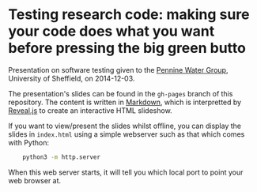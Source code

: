 # Testing research code: making sure your code does what you want before pressing the big green butto

Presentation on software testing given to the [Pennine Water Group](https://www.sheffield.ac.uk/penninewatergroup), University of Sheffield, on 2014-12-03.

The presentation's slides can be found in the `gh-pages` branch of this repository.  The content is written in [Markdown](https://daringfireball.net/projects/markdown/), which is interpretted by [Reveal.js](https://github.com/hakimel/reveal.js) to create an interactive HTML slideshow.  

If you want to view/present the slides whilst offline, you can display the slides in `index.html` using a simple webserver such as that which comes with Python:

```bash
    python3 -m http.server
```

When this web server starts, it will tell you which local port to point your web browser at.
